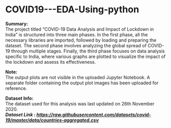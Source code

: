 # COVID19---EDA-Using-python
**Summary:**<br>
The project titled “COVID-19 Data Analysis and Impact of Lockdown in India” is structured into three main phases. In the first phase, all the necessary libraries are imported, followed by loading and preparing the dataset. The second phase involves analyzing the global spread of COVID-19 through multiple stages. Finally, the third phase focuses on data analysis specific to India, where various graphs are plotted to visualize the impact of the lockdown and assess its effectiveness.

**Note:**<br>
The output plots are not visible in the uploaded Jupyter Notebook. A separate folder containing the output plot images has been uploaded for reference.

**Dataset Info:**<br>
The dataset used for this analysis was last updated on 26th November 2020.
<br>
***Dataset Link : https://raw.githubusercontent.com/datasets/covid-19/master/data/countries-aggregated.csv***
